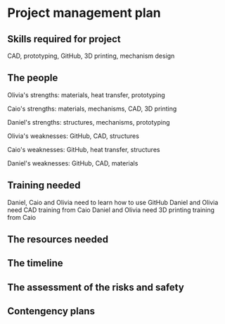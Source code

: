# Project management plan

## Skills required for project

CAD, prototyping, GitHub, 3D printing, mechanism design


## The people


Olivia's strengths: materials, heat transfer, prototyping

Caio's strengths: materials, mechanisms, CAD, 3D printing

Daniel's strengths: structures, mechanisms, prototyping


Olivia's weaknesses: GitHub, CAD, structures

Caio's weaknesses: GitHub, heat transfer, structures

Daniel's weaknesses: GitHub, CAD, materials


## Training needed

Daniel, Caio and Olivia need to learn how to use GitHub
Daniel and Olivia need CAD training from Caio
Daniel and Olivia need 3D printing training from Caio


## The resources needed



## The timeline



## The assessment of the risks and safety



## Contengency plans
